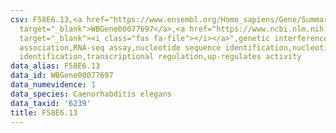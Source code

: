 ```yaml
---
csv: F58E6.13,<a href="https://www.ensembl.org/Homo_sapiens/Gene/Summary?db=core;g=WBGene00077697"
  target="_blank">WBGene00077697</a>,<a href="https://www.ncbi.nlm.nih.gov/pubmed/27496166"
  target="_blank"><i class="fas fa-file"></i></a>",genetic interference,functional
  association,RNA-seq assay,nucleotide sequence identification,nucleotide sequence
  identification,transcriptional regulation,up-regulates activity
data_alias: F58E6.13
data_id: WBGene00077697
data_numevidence: 1
data_species: Caenorhabditis elegans
data_taxid: '6239'
title: F58E6.13
---
```

